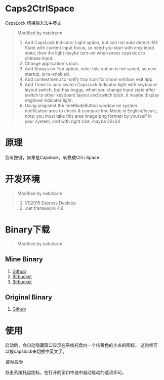# Caps2CtrlSpace

CapsLock 切换输入法中英文

> Modified by netcharm
> 1. Add CapsLock Indicator Light option, but can not auto detect IME 
State with current input focus, so need you start with eng-input state, 
then the light maybe turn-on when press capslock to chinese input. 
> 1. Change application's icon.
> 1. Add Always on Top option, note: this option is not saved, so next 
startup, is re-enabled.
> 1. Add contextmenu to notify tray icon for show window, exit app.
> 1. Add Timer to auto switch CapsLock Indicator light with keyboard 
layout switch, but has buggy, when you change
input state after switch to other keyboard layout and switch back, it 
maybe display negtived indicator light.
> 1. Using snapshot the ImeModeButton window on system notification 
area to check & compare Ime Mode in English/locale, 
note: you must take this area image(png format) by yourself in your 
system, and with right size, maybe 22x34

# 原理

监听按键，如果是Capslock，转换成Ctrl+Space

# 开发环境

> Modified by netcharm
> 1. VS2015 Express Desktop
> 1. .net framework 4.6
 
# Binary下载

> Modified by netcharm

## Mine Binary

1. [Github](https://github.com/netcharm/Caps2CtrlSpace/blob/master/Caps2CtrlSpace.exe)
1. [Bitbucket](https://bitbucket.org/netcharm/caps2ctrlspace/downloads)
1. [Bitbucket](https://bitbucket.org/netcharm/caps2ctrlspace/src/master/Caps2CtrlSpace.exe)

## Original Binary

1. [Github](https://github.com/cuiliang/Caps2CtrlSpace/blob/master/Caps2CtrlSpace.exe)
  
# 使用

启动后，会自动隐藏窗口显示在系统托盘内一个桔黄色的小点的图标。 这时候可以按capslock来切换中英文了。
 
*自动启动*
 
双击系统托盘图标，在打开的窗口中选中自动启动的选项即可。
 

